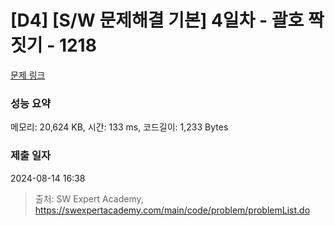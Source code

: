 # [D4] [S/W 문제해결 기본] 4일차 - 괄호 짝짓기 - 1218 

[문제 링크](https://swexpertacademy.com/main/code/problem/problemDetail.do?contestProbId=AV14eWb6AAkCFAYD) 

### 성능 요약

메모리: 20,624 KB, 시간: 133 ms, 코드길이: 1,233 Bytes

### 제출 일자

2024-08-14 16:38



> 출처: SW Expert Academy, https://swexpertacademy.com/main/code/problem/problemList.do